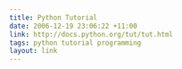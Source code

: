 ```yaml
---
title: Python Tutorial
date: 2006-12-19 23:06:22 +11:00
link: http://docs.python.org/tut/tut.html
tags: python tutorial programming
layout: link
---
```

